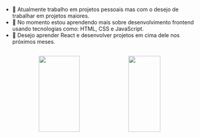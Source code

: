 - 🔭 Atualmente trabalho em projetos pessoais mas com o desejo de trabalhar em projetos maiores.
- 📖 No momento estou aprendendo mais sobre desenvolvimento frontend usando tecnologias como: HTML, CSS e JavaScript.
- 🌱 Desejo aprender React e desenvolver projetos em cima dele nos próximos meses.

##

<div align=center>
  <img width="46%" height="200px" src="https://github-readme-stats.vercel.app/api?username=fabioDev21&show_icons=true&bg_color=151d23&text_color=d7d2cc&icon_color=d7d2cc&title_color=d7d2cc&border_color=d7d2cc&border_radius=20&locale=pt-br">
  <img width="41%" height="200px" src="https://github-readme-stats.vercel.app/api/top-langs/?username=fabioDev21&layout=donut&locale=pt-br&bg_color=151d23&text_color=d7d2cc&icon_color=d7d2cc&title_color=d7d2cc&border_color=d7d2cc&border_radius=20">
</div>

##
